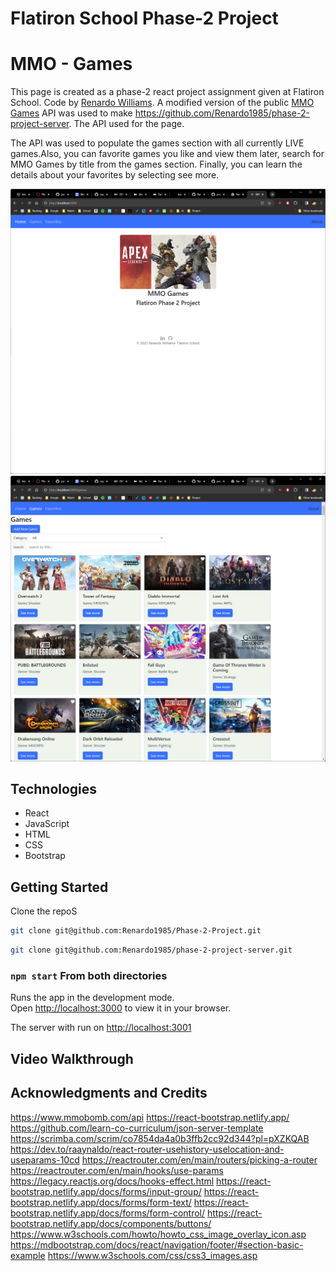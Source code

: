 # Flatiron School Phase-2 Project 
# MMO - Games

<p>This page is created as a phase-2 react project assignment given at Flatiron School. Code by <a href ="https://www.linkedin.com/in/renardo-williams-53b5b536/"> Renardo Williams</a>. A modified version of the public <a href="https://www.mmobomb.com/api">MMO Games</a> API was used to make <a href="https://github.com/Renardo1985/phase-2-project-server">https://github.com/Renardo1985/phase-2-project-server</a>. The API used for the page.</p>

<p>The API was used to populate the games section with all currently LIVE games.Also, you can favorite games you like and view them later, search for MMO Games by title from the games section. Finally, you can learn the details about your favorites by selecting see more.</p>


![ProjectScreen](https://github.com/Renardo1985/Phase-2-Project/blob/c629eb3c556b209aea1dd550462aa14288326504/public/ss1-%20project.png)
![ProjectScreen](https://github.com/Renardo1985/Phase-2-Project/blob/c629eb3c556b209aea1dd550462aa14288326504/public/ss2%20-%20project.png)


## Technologies
<ul>
    <li>React</li>
    <li>JavaScript</li>
    <li>HTML</li>
    <li>CSS</li>   
    <li>Bootstrap</li>
</ul>

## Getting Started
Clone the repoS
```bash
git clone git@github.com:Renardo1985/Phase-2-Project.git
```
```bash
git clone git@github.com:Renardo1985/phase-2-project-server.git
```

### `npm start` From both directories

Runs the app in the development mode.\
Open [http://localhost:3000](http://localhost:3000) to view it in your browser.

The server with run on [http://localhost:3001](http://localhost:3001)

## Video Walkthrough 



## Acknowledgments and Credits

https://www.mmobomb.com/api
https://react-bootstrap.netlify.app/
https://github.com/learn-co-curriculum/json-server-template
https://scrimba.com/scrim/co7854da4a0b3ffb2cc92d344?pl=pXZKQAB
https://dev.to/raaynaldo/react-router-usehistory-uselocation-and-useparams-10cd
https://reactrouter.com/en/main/routers/picking-a-router
https://reactrouter.com/en/main/hooks/use-params
https://legacy.reactjs.org/docs/hooks-effect.html
https://react-bootstrap.netlify.app/docs/forms/input-group/
https://react-bootstrap.netlify.app/docs/forms/form-text/
https://react-bootstrap.netlify.app/docs/forms/form-control/
https://react-bootstrap.netlify.app/docs/components/buttons/
https://www.w3schools.com/howto/howto_css_image_overlay_icon.asp
https://mdbootstrap.com/docs/react/navigation/footer/#section-basic-example
https://www.w3schools.com/css/css3_images.asp